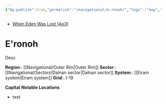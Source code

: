 ```yaml
---
{"dg-publish":true,"permalink":"/navigational/e-ronoh/","tags":["map","planet","outerrim","dalnan","unfinished"]}
---
```


- [When Eden Was Lost (Ao3)](https://archiveofourown.org/works/19334440/chapters/45992584)
# E'ronoh
Desc

**Region**::  [[Navigational/Outer Rim\|Outer Rim]]
**Sector**::  [[Navigational/Sectors/Dalnan sector\|Dalnan sector]]
**System**::  [[Eiram system\|Eiram system]]
**Grid**::  I-19

**Capital**
**Notable Locations**
- test
